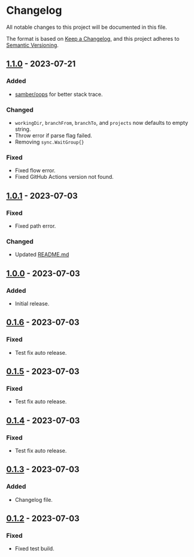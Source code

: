 # Changelog

All notable changes to this project will be documented in this file.

The format is based on [Keep a Changelog](https://keepachangelog.com/en/1.0.0/),
and this project adheres to [Semantic Versioning](https://semver.org/spec/v2.0.0.html).


## [1.1.0] - 2023-07-21

### Added
- [samber/oops](https://github.com/samber/oops) for better stack trace.

### Changed
- `workingDir`, `branchFrom`, `branchTo`, and `projects` now defaults to empty string.
- Throw error if parse flag failed.
- Removing `sync.WaitGroup{}`

### Fixed

- Fixed flow error.
- Fixed GitHub Actions version not found.

## [1.0.1] - 2023-07-03

### Fixed

- Fixed path error.

### Changed

- Updated [README.md](README.md)

## [1.0.0] - 2023-07-03

### Added
- Initial release.

## [0.1.6] - 2023-07-03

### Fixed

- Test fix auto release.

## [0.1.5] - 2023-07-03

### Fixed

- Test fix auto release.

## [0.1.4] - 2023-07-03

### Fixed

- Test fix auto release.

## [0.1.3] - 2023-07-03

### Added

- Changelog file.

## [0.1.2] - 2023-07-03

### Fixed

- Fixed test build.

[1.1.0]: https://github.com/shadowbane/branch-changer/compare/v1.0.1...v1.1.0
[1.0.1]: https://github.com/shadowbane/branch-changer/compare/v1.0.0...v1.0.1
[1.0.0]: https://github.com/shadowbane/branch-changer/compare/v0.1.6...v1.0.0
[0.1.6]: https://github.com/shadowbane/branch-changer/compare/v0.1.5...v0.1.6
[0.1.5]: https://github.com/shadowbane/branch-changer/compare/v0.1.4...v0.1.5
[0.1.4]: https://github.com/shadowbane/branch-changer/compare/v0.1.3...v0.1.4
[0.1.3]: https://github.com/shadowbane/branch-changer/compare/v0.1.2...v0.1.3
[0.1.2]: https://github.com/shadowbane/branch-changer/releases/tag/v0.1.2
